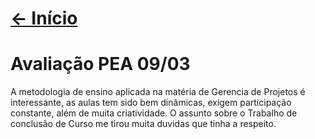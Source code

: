 # [<- Início]($root$/../../README.md)

# Avaliação PEA 09/03

A metodologia de ensino aplicada na matéria de Gerencia de Projetos é interessante, as aulas tem sido bem dinâmicas, exigem participação constante, além de muita criatividade. O assunto sobre o Trabalho de conclusão de Curso me tirou muita 
duvidas que tinha a respeito.
